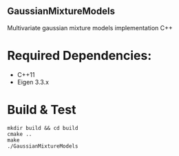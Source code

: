 ## GaussianMixtureModels

Multivariate gaussian mixture models implementation C++

# Required Dependencies:
- C++11
- Eigen 3.3.x


# Build & Test

	mkdir build && cd build
	cmake ..
	make
	./GaussianMixtureModels
 
